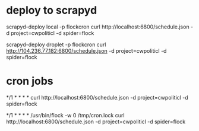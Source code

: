 # deploy to scrapyd

scrapyd-deploy local -p flockcron
curl http://localhost:6800/schedule.json -d project=cwpoliticl -d spider=flock


scrapyd-deploy droplet -p flockcron
curl http://104.236.77.182:6800/schedule.json -d project=cwpoliticl -d spider=flock


# cron jobs
  
  */1 * * * * curl http://localhost:6800/schedule.json -d project=cwpoliticl -d spider=flock
  
  
  */1 * * * * /usr/bin/flock -w 0 /tmp/cron.lock curl http://localhost:6800/schedule.json -d project=cwpoliticl -d spider=flock
    
  
  